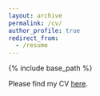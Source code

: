 ```yaml
---
layout: archive
permalink: /cv/
author_profile: true
redirect_from:
  - /resume
---
```


{% include base_path %}

Please find my CV [here](https://www.dropbox.com/s/zgwcmmearulkmu8/Hong_CV.pdf?raw=1). 
